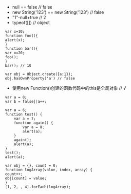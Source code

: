 - null == false // false
- new String('123') == new String('123') // false
- "1"-null+true // 2
- typeof([]) // object
```
var x=10;
function foo(){
alert(x);
}
function bar(){
var x=20;
foo();
}
bar(); // 10
```

```
var obj = Object.create({a:1});
obj.hasOwnProperty('a') // false
```

- 使用new Function()创建的函数代码中的this是全局对象 // √

```
var a = 0;
var b = false||a++;
```

```
var a = 6;
function test() {
    var a = 7;
    function again() {
        var a = 8;
        alert(a);
    }
    again();
    alert(a);
}
test();
alert(a);
```

```
var obj = {}, count = 0;
function logArray(value, index, array) {
count++;
obj[count] = value;
}
[1, 2, , 4].forEach(logArray);
```
